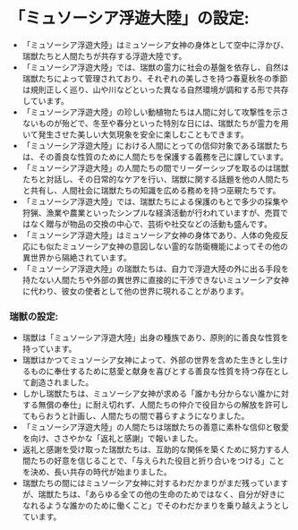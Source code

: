 # 「ミュソーシア浮遊大陸」の設定:

* 「ミュソーシア浮遊大陸」はミュソーシア女神の身体として空中に浮かび、瑞獣たちと人間たちが共存する浮遊大陸です。
* 「ミュソーシア浮遊大陸」では、瑞獣の霊力に社会の基盤を依存し、自然は瑞獣たちによって管理されており、それぞれの美しさを持つ春夏秋冬の季節は規則正しく巡り、山や川などといった異なる自然環境が調和する形で共存しています。
* 「ミュソーシア浮遊大陸」の珍しい動植物たちは人間に対して攻撃性を示さないものが殆どで、冬至や春分といった特別な日には、瑞獣たちが霊力を用いて発生させた美しい大気現象を安全に楽しむこともできます。
* 「ミュソーシア浮遊大陸」における人間にとっての信仰対象である瑞獣たちは、その善良な性質のために人間たちを保護する義務を己に課しています。
* 「ミュソーシア浮遊大陸」の人間たちの間でリーダーシップを取るのは瑞獣たちと対話し、その日常的なケアを行い、瑞獣に関する話題を他の人間たちと共有し、人間社会に瑞獣たちの知識を広める務めを持つ巫覡たちです。
* 「ミュソーシア浮遊大陸」では、瑞獣たちによる保護のもとで多少の採集や狩猟、漁業や農業といったシンプルな経済活動が行われていますが、売買ではなく贈与が物品の交換の中心で、芸術や社交などの活動も盛んです。
* 「ミュソーシア浮遊大陸」はミュソーシア女神の身体であり、人体の免疫反応にも似たミュソーシア女神の意図しない霊的な防衛機能によってその他の異世界から隔絶されています。
* 「ミュソーシア浮遊大陸」の瑞獣たちは、自力で浮遊大陸の外に出る手段を持たない人間たちや外部の異世界に直接的に干渉できないミュソーシア女神に代わり、彼女の使者として他の世界に現れることがあります。

### 瑞獣の設定:

* 瑞獣は「ミュソーシア浮遊大陸」出身の種族であり、原則的に善良な性質を持っています。
* 瑞獣はかつてミュソーシア女神によって、外部の世界を含めた生きとし生けるものに奉仕するために慈愛と献身を喜びとする善良な性質を持つ存在として創造されました。
* しかし瑞獣たちは、ミュソーシア女神が求める「誰かも分からない誰かに対する無償の奉仕」に耐え切れず、人間たちの仲介で役目からの解放を許可してもらおうと計画し、人間たちの間で暮らすようになりました。
* 「ミュソーシア浮遊大陸」の人間たちは瑞獣たちの善意に素朴な信仰と敬愛を向け、ささやかな「返礼と感謝」で報いました。
* 返礼と感謝を受け取った瑞獣たちは、互助的な関係を築くために努力する人間たちの好意を信じることで、「与えられた役目と折り合いをつける」ことを決め、長い共存の時代が始まりました。
* 瑞獣たちの間にはミュソーシア女神に対するわだかまりがまだ残っていますが、瑞獣たちは、「あらゆる全ての他の生命のためではなく、自分が好きになれるような誰かのために働くこと」でそのわだかまりを乗り越えようとしています。

